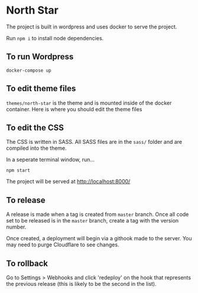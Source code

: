 # North Star

The project is built in wordpress and uses docker to serve the project.

Run `npm i` to install node dependencies.

## To run Wordpress

```
docker-compose up
```

## To edit theme files

`themes/north-star` is the theme and is mounted inside of the docker container. Here is where you should edit the theme files

## To edit the CSS

The CSS is written in SASS. All SASS files are in the `sass/` folder and are compiled into the theme.

In a seperate terminal window, run...

```
npm start
```

The project will be served at [http://localhost:8000/](http://localhost:8000/)

## To release

A release is made when a tag is created from `master` branch. 
Once all code set to be released is in the `master` branch, 
create a tag with the version number.

Once created, a deployment will begin via a githook made to the server. You may need to purge Cloudflare to see changes.

## To rollback
Go to Settings > Webhooks and click 'redeploy' on the hook that represents the previous release (this is likely to be the second in the list).
